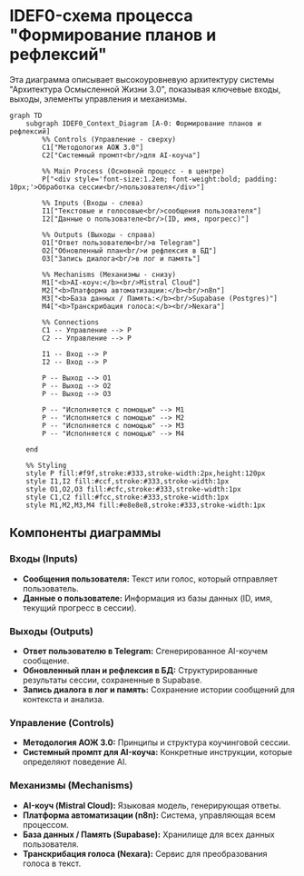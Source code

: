 # IDEF0-схема процесса "Формирование планов и рефлексий"

Эта диаграмма описывает высокоуровневую архитектуру системы "Архитектура Осмысленной Жизни 3.0", показывая ключевые входы, выходы, элементы управления и механизмы.

```mermaid
graph TD
    subgraph IDEF0_Context_Diagram [A-0: Формирование планов и рефлексий]
        %% Controls (Управление - сверху)
        C1["Методология АОЖ 3.0"]
        C2["Системный промпт<br/>для AI-коуча"]
        
        %% Main Process (Основной процесс - в центре)
        P["<div style='font-size:1.2em; font-weight:bold; padding: 10px;'>Обработка сессии<br/>пользователя</div>"]

        %% Inputs (Входы - слева)
        I1["Текстовые и голосовые<br/>сообщения пользователя"]
        I2["Данные о пользователе<br/>(ID, имя, прогресс)"]

        %% Outputs (Выходы - справа)
        O1["Ответ пользователю<br/>в Telegram"]
        O2["Обновленный план<br/>и рефлексия в БД"]
        O3["Запись диалога<br/>в лог и память"]

        %% Mechanisms (Механизмы - снизу)
        M1["<b>AI-коуч:</b><br/>Mistral Cloud"]
        M2["<b>Платформа автоматизации:</b><br/>n8n"]
        M3["<b>База данных / Память:</b><br/>Supabase (Postgres)"]
        M4["<b>Транскрибация голоса:</b><br/>Nexara"]

        %% Connections
        C1 -- Управление --> P
        C2 -- Управление --> P
        
        I1 -- Вход --> P
        I2 -- Вход --> P
        
        P -- Выход --> O1
        P -- Выход --> O2
        P -- Выход --> O3
        
        P -- "Исполняется с помощью" --> M1
        P -- "Исполняется с помощью" --> M2
        P -- "Исполняется с помощью" --> M3
        P -- "Исполняется с помощью" --> M4

    end

    %% Styling
    style P fill:#f9f,stroke:#333,stroke-width:2px,height:120px
    style I1,I2 fill:#ccf,stroke:#333,stroke-width:1px
    style O1,O2,O3 fill:#cfc,stroke:#333,stroke-width:1px
    style C1,C2 fill:#fcc,stroke:#333,stroke-width:1px
    style M1,M2,M3,M4 fill:#e8e8e8,stroke:#333,stroke-width:1px
```

## Компоненты диаграммы

### Входы (Inputs)
- **Сообщения пользователя:** Текст или голос, который отправляет пользователь.
- **Данные о пользователе:** Информация из базы данных (ID, имя, текущий прогресс в сессии).

### Выходы (Outputs)
- **Ответ пользователю в Telegram:** Сгенерированное AI-коучем сообщение.
- **Обновленный план и рефлексия в БД:** Структурированные результаты сессии, сохраненные в Supabase.
- **Запись диалога в лог и память:** Сохранение истории сообщений для контекста и анализа.

### Управление (Controls)
- **Методология АОЖ 3.0:** Принципы и структура коучинговой сессии.
- **Системный промпт для AI-коуча:** Конкретные инструкции, которые определяют поведение AI.

### Механизмы (Mechanisms)
- **AI-коуч (Mistral Cloud):** Языковая модель, генерирующая ответы.
- **Платформа автоматизации (n8n):** Система, управляющая всем процессом.
- **База данных / Память (Supabase):** Хранилище для всех данных пользователя.
- **Транскрибация голоса (Nexara):** Сервис для преобразования голоса в текст. 